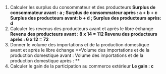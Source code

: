 1) Calculer les surplus du consommateur et des producteurs
**Surplus de consommateur avant : a ; Surplus de consommateur après : a + b + c 
Surplus des producteurs avant: b + d ; Surplus des producteurs après: d**
3) Calculer les revenus des producteurs avant et après le libre échange
**Revenu des producteurs avant : 8 x 14 = 112
Revenu des producteurs après :  6 x 12 = 72**
5) Donner le volume des importations et de la production domestique avant et après le libre échange
**Volume des importations et de la production domestique avant : 
Volume des importations et de la production domestique après : 
**
7) Calculer le gain de la participation au commerce extérieur
**Le gain : c**
